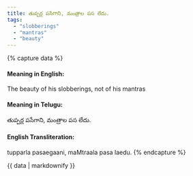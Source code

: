 ```yaml
---
title: తుప్పర్ల పసేగాని, మంత్రాల పస లేదు.
tags:
  - "slobberings"
  - "mantras"
  - "beauty"
---
```


{% capture data %}
#### Meaning in English:
The beauty of his slobberings, not of his mantras

#### Meaning in Telugu:
తుప్పర్ల పసేగాని, మంత్రాల పస లేదు.

#### English Transliteration:
tupparla pasaegaani, maMtraala pasa laedu.
{% endcapture %}

<div class="notice">{{ data | markdownify }}</div>

